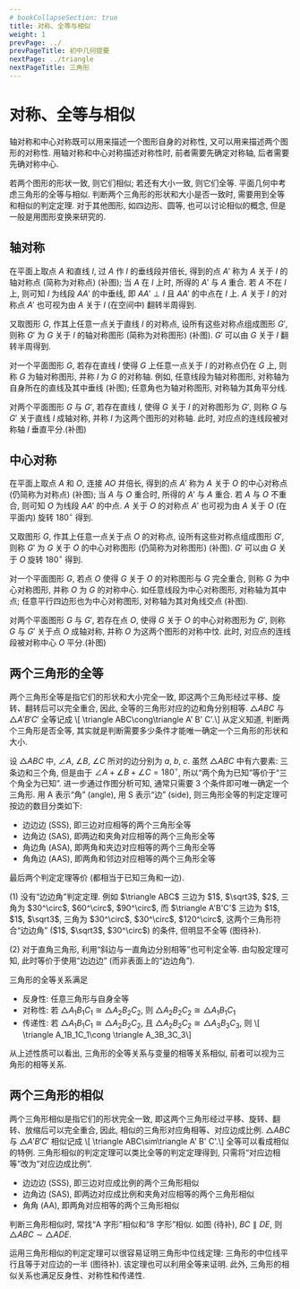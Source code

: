 ```yaml
---
# bookCollapseSection: true
title: 对称、全等与相似
weight: 1
prevPage: ../
prevPageTitle: 初中几何提要
nextPage: ../triangle
nextPageTitle: 三角形
---
```


# 对称、全等与相似

轴对称和中心对称既可以用来描述一个图形自身的对称性, 又可以用来描述两个图形的对称性. 用轴对称和中心对称描述对称性时, 前者需要先确定对称轴, 后者需要先确对称中心.

若两个图形的形状一致, 则它们相似; 若还有大小一致, 则它们全等. 平面几何中考虑三角形的全等与相似. 判断两个三角形的形状和大小是否一致时, 需要用到全等和相似的判定定理. 对于其他图形, 如四边形、圆等, 也可以讨论相似的概念, 但是一般是用图形变换来研究的.

## 轴对称

在平面上取点 $A$ 和直线 $l$, 过 $A$ 作 $l$ 的垂线段并倍长, 得到的点 $A'$ 称为 $A$ 关于 $l$ 的轴对称点 (简称为对称点) (补图); 当 $A$ 在 $l$ 上时, 所得的 $A'$ 与 $A$ 重合. 若 $A$ 不在 $l$ 上, 则可知 $l$ 为线段 $AA'$ 的中垂线, 即 $AA'\perp l$ 且 $AA'$ 的中点在 $l$ 上. $A$ 关于 $l$ 的对称点 $A'$ 也可视为由 $A$ 关于 $l$ (在空间中) 翻转半周得到.

又取图形 $G$, 作其上任意一点关于直线 $l$ 的对称点, 设所有这些对称点组成图形 $G'$, 则称 $G'$ 为 $G$ 关于 $l$ 的轴对称图形 (简称为对称图形) (补图). $G'$ 可以由 $G$ 关于 $l$ 翻转半周得到.

对一个平面图形 $G$, 若存在直线 $l$ 使得 $G$ 上任意一点关于 $l$ 的对称点仍在 $G$ 上, 则称 $G$ 为轴对称图形, 并称 $l$ 为 $G$ 的对称轴. 例如, 任意线段为轴对称图形, 对称轴为自身所在的直线及其中垂线 (补图); 任意角也为轴对称图形, 对称轴为其角平分线.

对两个平面图形 $G$ 与 $G'$, 若存在直线 $l$, 使得 $G$ 关于 $l$ 的对称图形为 $G'$, 则称 $G$ 与 $G'$ 关于直线 $l$ 成轴对称, 并称 $l$ 为这两个图形的对称轴. 此时, 对应点的连线段被对称轴 $l$ 垂直平分.(补图)

## 中心对称

在平面上取点 $A$ 和 $O$, 连接 $AO$ 并倍长, 得到的点 $A'$ 称为 $A$ 关于 $O$ 的中心对称点 (仍简称为对称点) (补图); 当 $A$ 与 $O$ 重合时, 所得的 $A'$ 与 $A$ 重合. 若 $A$ 与 $O$ 不重合, 则可知 $O$ 为线段 $AA'$ 的中点. $A$ 关于 $O$ 的对称点 $A'$ 也可视为由 $A$ 关于 $O$ (在平面内) 旋转 $180^\circ$ 得到.

又取图形 $G$, 作其上任意一点关于点 $O$ 的对称点, 设所有这些对称点组成图形 $G'$, 则称 $G'$ 为 $G$ 关于 $O$ 的中心对称图形 (仍简称为对称图形) (补图). $G'$ 可以由 $G$ 关于 $O$ 旋转 $180^\circ$ 得到.

对一个平面图形 $G$, 若点 $O$ 使得 $G$ 关于 $O$ 的对称图形与 $G$ 完全重合, 则称 $G$ 为中心对称图形, 并称 $O$ 为 $G$ 的对称中心. 如任意线段为中心对称图形, 对称轴为其中点; 任意平行四边形也为中心对称图形, 对称轴为其对角线交点 (补图).

对两个平面图形 $G$ 与 $G'$, 若存在点 $O$, 使得 $G$ 关于 $O$ 的中心对称图形为 $G'$, 则称 $G$ 与 $G'$ 关于点 $O$ 成轴对称, 并称 $O$ 为这两个图形的对称中忟. 此时, 对应点的连线段被对称中心 $O$ 平分.(补图)

## 两个三角形的全等

两个三角形全等是指它们的形状和大小完全一致, 即这两个三角形经过平移、旋转、翻转后可以完全重合, 因此, 全等的三角形对应的边和角分别相等. $\triangle ABC$ 与 $\triangle A' B' C'$ 全等记成 \\[
    \triangle ABC\cong\triangle A' B' C'.\\]
从定义知道, 判断两个三角形是否全等, 其实就是判断需要多少条件才能唯一确定一个三角形的形状和大小.

设 $\triangle ABC$ 中, $\angle A$, $\angle B$, $\angle C$ 所对的边分别为 $a$, $b$, $c$. 虽然 $\triangle ABC$ 中有六要素: 三条边和三个角, 但是由于 $\angle A+ \angle B+ \angle C= 180^\circ$, 所以“两个角为已知”等价于“三个角全为已知”. 进一步通过作图分析可知, 通常只需要 $3$ 个条件即可唯一确定一个三角形. 用 A 表示“角” (angle), 用 S 表示“边” (side), 则三角形全等的判定定理可按边的数目分类如下:

- 边边边 (SSS), 即三边对应相等的两个三角形全等
- 边角边 (SAS), 即两边和夹角对应相等的两个三角形全等
- 角边角 (ASA), 即两角和夹边对应相等的两个三角形全等
- 角角边 (AAS), 即两角和邻边对应相等的两个三角形全等

最后两个判定定理等价 (都相当于已知三角和一边). 

<myremark>
    <p>(1) 没有“边边角”判定定理. 例如 $\triangle ABC$ 三边为 $1$, $\sqrt3$, $2$, 三角为 $30^\circ$, $60^\circ$, $90^\circ$, 而 $\triangle A'B'C'$ 三边为 $1$, $1$, $\sqrt3$, 三角为 $30^\circ$, $30^\circ$, $120^\circ$, 这两个三角形符合“边边角” ($1$, $\sqrt3$, $30^\circ$) 的条件, 但明显不全等 (图待补).
    </p>
    <p>(2) 对于直角三角形, 利用“斜边与一直角边分别相等”也可判定全等. 由勾股定理可知, 此时等价于使用“边边边” (而非表面上的“边边角”).</p>
</myremark>

三角形的全等关系满足

- 反身性: 任意三角形与自身全等
- 对称性: 若 $\triangle A_1B_1C_1\cong\triangle A_2B_2C_2$, 则 $\triangle A_2B_2C_2\cong\triangle A_1B_1C_1$
- 传递性: 若 $\triangle A_1B_1C_1\cong\triangle A_2B_2C_2$, 且 $\triangle A_2B_2C_2\cong\triangle A_3B_3C_3$, 则 \\[
    \triangle A_1B_1C_1\cong \triangle A_3B_3C_3\\]

从上述性质可以看出, 三角形的全等关系与变量的相等关系相似, 前者可以视为三角形的相等关系.

## 两个三角形的相似

两个三角形相似是指它们的形状完全一致, 即这两个三角形经过平移、旋转、翻转、放缩后可以完全重合, 因此, 相似的三角形对应角相等、对应边成比例. $\triangle ABC$ 与 $\triangle A' B' C'$ 相似记成 \\[
    \triangle ABC\sim\triangle A' B' C'.\\]
全等可以看成相似的特例. 三角形相似的判定定理可以类比全等的判定定理得到, 只需将“对应边相等”改为“对应边成比例”.

- 边边边 (SSS), 即三边对应成比例的两个三角形相似
- 边角边 (SAS), 即两边对应成比例和夹角对应相等的两个三角形相似
- 角角 (AA), 即两角对应相等的两个三角形相似

判断三角形相似时, 常找“A 字形”相似和“8 字形”相似. 如图 (待补), $BC\parallel DE$, 则 $\triangle ABC\sim \triangle ADE$.

运用三角形相似的判定定理可以很容易证明三角形中位线定理: 三角形的中位线平行且等于对应边的一半 (图待补). 该定理也可以利用全等来证明. 此外, 三角形的相似关系也满足反身性、对称性和传递性.

